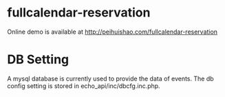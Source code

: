 # fullcalendar-reservation

Online demo is available at http://peihuishao.com/fullcalendar-reservation

# DB Setting
A mysql database is currently used to provide the data of events. The db config setting is stored in echo_api/inc/dbcfg.inc.php. 


